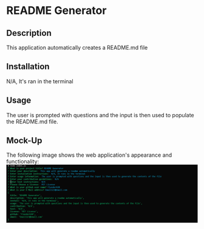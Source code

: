# README Generator



## Description

This application automatically creates a README.md file

## Installation

N/A, It's ran in the terminal

## Usage

The user is prompted with questions and the input is then used to populate the README.md file.

## Mock-Up

The following image shows the web application's appearance and functionality: 
![This shows what home page will look like](./assets/images/example.png)